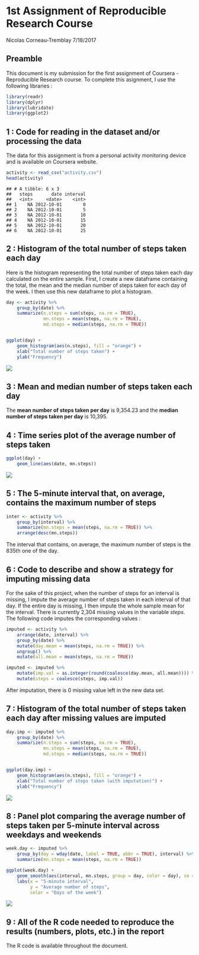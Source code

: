1st Assignment of Reproducible Research Course
================
Nicolas Corneau-Tremblay
7/18/2017

Preamble
--------

This document is my submission for the first assignment of Coursera - Reproducible Research course. To complete this asignment, I use the following libraries :

``` r
library(readr)
library(dplyr)
library(lubridate)
library(ggplot2)
```

1 : Code for reading in the dataset and/or processing the data
--------------------------------------------------------------

The data for this assignment is from a personal activity monitoring device and is available on Coursera website.

``` r
activity <- read_csv("activity.csv")
head(activity)
```

    ## # A tibble: 6 x 3
    ##   steps       date interval
    ##   <int>     <date>    <int>
    ## 1    NA 2012-10-01        0
    ## 2    NA 2012-10-01        5
    ## 3    NA 2012-10-01       10
    ## 4    NA 2012-10-01       15
    ## 5    NA 2012-10-01       20
    ## 6    NA 2012-10-01       25

2 : Histogram of the total number of steps taken each day
---------------------------------------------------------

Here is the histogram representing the total number of steps taken each day calculated on the entire sample. First, I create a new dataframe containing the total, the mean and the median number of steps taken for each day of the week. I then use this new dataframe to plot a histogram.

``` r
day <- activity %>%
    group_by(date) %>%
    summarize(n.steps = sum(steps, na.rm = TRUE),
              mn.steps = mean(steps, na.rm = TRUE),
              md.steps = median(steps, na.rm = TRUE))


ggplot(day) +
    geom_histogram(aes(n.steps), fill = "orange") +
    xlab("Total number of steps taken") +
    ylab("Frequency")
```

![](PA1_template_files/figure-markdown_github/unnamed-chunk-4-1.png)

3 : Mean and median number of steps taken each day
--------------------------------------------------

The **mean number of steps taken per day** is 9,354.23 and the **median number of steps taken per day** is 10,395.

4 : Time series plot of the average number of steps taken
---------------------------------------------------------

``` r
ggplot(day) +
    geom_line(aes(date, mn.steps))
```

![](PA1_template_files/figure-markdown_github/unnamed-chunk-5-1.png)

5 : The 5-minute interval that, on average, contains the maximum number of steps
--------------------------------------------------------------------------------

``` r
inter <- activity %>%
    group_by(interval) %>%
    summarize(mn.steps = mean(steps, na.rm = TRUE)) %>%
    arrange(desc(mn.steps))
```

The interval that contains, on average, the maximum number of steps is the 835th one of the day.

6 : Code to describe and show a strategy for imputing missing data
------------------------------------------------------------------

For the sake of this project, when the number of steps for an interval is missing, I impute the average number of steps taken in each interval of that day. If the entire day is missing, I then impute the whole sample mean for the interval. There is currently 2,304 missing values in the variable *steps*. The following code imputes the corresponding values :

``` r
imputed <- activity %>%
    arrange(date, interval) %>%
    group_by(date) %>%
    mutate(day.mean = mean(steps, na.rm = TRUE)) %>%
    ungroup() %>%
    mutate(all.mean = mean(steps, na.rm = TRUE))

imputed <- imputed %>%
    mutate(imp.val = as.integer(round(coalesce(day.mean, all.mean)))) %>%
    mutate(steps = coalesce(steps, imp.val))
```

After imputation, there is 0 missing value left in the new data set.

7 : Histogram of the total number of steps taken each day after missing values are imputed
------------------------------------------------------------------------------------------

``` r
day.imp <- imputed %>%
    group_by(date) %>%
    summarize(n.steps = sum(steps, na.rm = TRUE),
              mn.steps = mean(steps, na.rm = TRUE),
              md.steps = median(steps, na.rm = TRUE))


ggplot(day.imp) +
    geom_histogram(aes(n.steps), fill = "orange") +
    xlab("Total number of steps taken (with imputation)") +
    ylab("Frequency")
```

![](PA1_template_files/figure-markdown_github/unnamed-chunk-8-1.png)

8 : Panel plot comparing the average number of steps taken per 5-minute interval across weekdays and weekends
-------------------------------------------------------------------------------------------------------------

``` r
week.day <- imputed %>%
    group_by(day = wday(date, label = TRUE, abbr = TRUE), interval) %>%
    summarize(mn.steps = mean(steps, na.rm = TRUE))

ggplot(week.day) +
    geom_smooth(aes(interval, mn.steps, group = day, color = day), se = FALSE) +
    labs(x = "5-minute interval", 
         y = "Average number of steps",
         color = "Days of the week")
```

![](PA1_template_files/figure-markdown_github/unnamed-chunk-9-1.png)

9 : All of the R code needed to reproduce the results (numbers, plots, etc.) in the report
------------------------------------------------------------------------------------------

The R code is available throughout the document.
